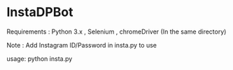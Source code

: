 # InstaDPBot
Requirements : 
Python 3.x , Selenium , chromeDriver (In the same directory)

Note : Add Instagram ID/Password in insta.py to use 

usage:
python insta.py <username of the user>
